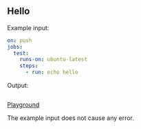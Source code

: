 <a id="hello"></a>
## Hello

Example input:

```yaml
on: push
jobs:
  test:
    runs-on: ubuntu-latest
    steps:
      - run: echo hello
```

Output:

```
```

[Playground](URL_WILL_BE_GENERATED)

The example input does not cause any error.
